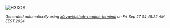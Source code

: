 <div align="justify">
<picture>
    <source media="(prefers-color-scheme: dark)" srcset="https://i.ibb.co/V2C8wTd/output-gif.gif">
    <source media="(prefers-color-scheme: light)" srcset="https://i.ibb.co/V2C8wTd/output-gif.gif">
    <img alt="H3XOS" src="https://i.ibb.co/V2C8wTd/output-gif.gif">
</picture>

<sub><i>Generated automatically using [x0rzavi/github-readme-terminal](https://github.com/x0rzavi/github-readme-terminal) on Fri Sep 27 04:48:22 AM EEST 2024</i></sub>
</div>